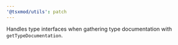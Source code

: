 ```yaml
---
'@tsxmod/utils': patch
---
```


Handles type interfaces when gathering type documentation with `getTypeDocumentation`.
